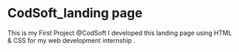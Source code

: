 # CodSoft_landing page
This is my First Project @CodSoft
I developed this landing page using HTML &amp; CSS  for my web development internship . 

